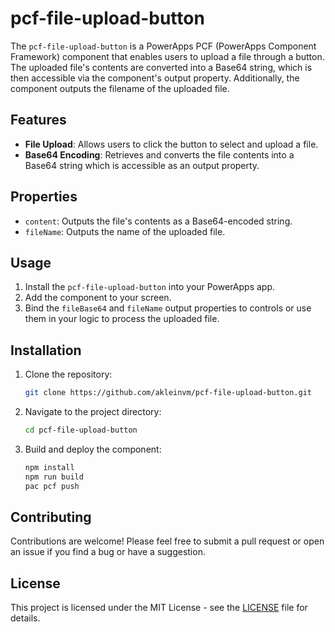 # pcf-file-upload-button

The `pcf-file-upload-button` is a PowerApps PCF (PowerApps Component Framework) component that enables users to upload a file through a button. The uploaded file's contents are converted into a Base64 string, which is then accessible via the component's output property. Additionally, the component outputs the filename of the uploaded file.

## Features

- **File Upload**: Allows users to click the button to select and upload a file.
- **Base64 Encoding**: Retrieves and converts the file contents into a Base64 string which is accessible as an output property.

## Properties

- `content`: Outputs the file's contents as a Base64-encoded string.
- `fileName`: Outputs the name of the uploaded file.

## Usage

1. Install the `pcf-file-upload-button` into your PowerApps app.
2. Add the component to your screen.
3. Bind the `fileBase64` and `fileName` output properties to controls or use them in your logic to process the uploaded file.

## Installation

1. Clone the repository:
    ```bash
    git clone https://github.com/akleinvm/pcf-file-upload-button.git
    ```
2. Navigate to the project directory:
    ```bash
    cd pcf-file-upload-button
    ```
3. Build and deploy the component:
    ```bash
    npm install
    npm run build
    pac pcf push
    ```

## Contributing

Contributions are welcome! Please feel free to submit a pull request or open an issue if you find a bug or have a suggestion.

## License

This project is licensed under the MIT License - see the [LICENSE](LICENSE) file for details.
